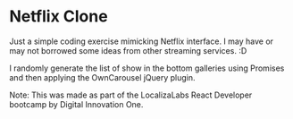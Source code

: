 # Netflix Clone
Just a simple coding exercise mimicking Netflix interface. I may have or may not borrowed some ideas from other streaming services. :D

I randomly generate the list of show in the bottom galleries using Promises and then applying the OwnCarousel jQuery plugin.

Note: This was made as part of the LocalizaLabs React Developer bootcamp by Digital Innovation One.